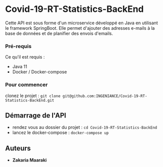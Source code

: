 # Covid-19-RT-Statistics-BackEnd

Cette API est sous forme d'un microservice développé en Java en utilisant le framework SpringBoot. Elle permet d'ajouter des adresses e-mails à la base de données et de planifier des envois d'emails.

### Pré-requis

Ce qu'il est requis : 

- Java 11
- Docker / Docker-compose

### Pour commencer

clonez le projet : `` git clone git@github.com:INGENIANCE/Covid-19-RT-Statistics-BackEnd.git ``

## Démarrage de l'API

- rendez vous au dossier du projet : `` cd Covid-19-RT-Statistics-BackEnd ``
- lancez le docker-compose : `` docker-compose up ``

## Auteurs

* **Zakaria Maaraki** 


